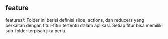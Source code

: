 ## feature

features/: Folder ini berisi definisi slice, actions, dan reducers yang berkaitan dengan fitur-fitur tertentu dalam aplikasi. Setiap fitur bisa memiliki sub-folder terpisah jika perlu.
